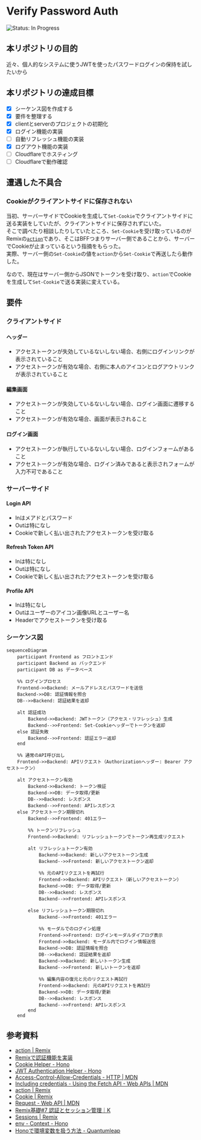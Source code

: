 # Verify Password Auth
<!-- ![Status: ToDo](https://flat.badgen.net/static/Status/ToDo/red) -->
![Status: In Progress](https://flat.badgen.net/static/Status/In%20Progress/yellow)
<!-- ![Status: Done](https://flat.badgen.net/static/Status/Done/green) -->

## 本リポジトリの目的
近々、個人的なシステムに使うJWTを使ったパスワードログインの保持を試したいから

## 本リポジトリの達成目標
- [x] シーケンス図を作成する
- [x] 要件を整理する
- [x] clientとserverのプロジェクトの初期化
- [x] ログイン機能の実装
- [ ] 自動リフレッシュ機能の実装
- [x] ログアウト機能の実装
- [ ] Cloudflareでホスティング
- [ ] Cloudflareで動作確認

## 遭遇した不具合
### Cookieがクライアントサイドに保存されない
当初、サーバーサイドでCookieを生成して`Set-Cookie`でクライアントサイドに送る実装をしていたが、クライアントサイドに保存されずにいた。  
そこで調べたり相談したりしていたところ、`Set-Cookie`を受け取っているのがRemixの[`action`](https://remix.run/docs/en/main/route/action)であり、そこはBFFつまりサーバー側であることから、サーバーでCookieが止まっているという指摘をもらった。  
実際、サーバー側の`Set-Cookie`の値を`action`から`Set-Cookie`で再送したら動作した。

なので、現在はサーバー側からJSONでトークンを受け取り、`action`でCookieを生成して`Set-Cookie`で送る実装に変えている。

## 要件
### クライアントサイド
#### ヘッダー
- アクセストークンが失効しているないしない場合、右側にログインリンクが表示されていること
- アクセストークンが有効な場合、右側に本人のアイコンとログアウトリンクが表示されていること

#### 編集画面
- アクセストークンが失効しているないしない場合、ログイン画面に遷移すること
- アクセストークンが有効な場合、画面が表示されること

#### ログイン画面
- アクセストークンが執行しているないしない場合、ログインフォームがあること
- アクセストークンが有効な場合、ログイン済みであると表示されフォームが入力不可であること

### サーバーサイド
#### Login API
- Inはメアドとパスワード
- Outは特になし
- Cookieで新しく払い出されたアクセストークンを受け取る

#### Refresh Token API
- Inは特になし
- Outは特になし
- Cookieで新しく払い出されたアクセストークンを受け取る

#### Profile API
- Inは特になし
- Outはユーザーのアイコン画像URLとユーザー名
- Headerでアクセストークンを受け取る

### シーケンス図
```mermaid
sequenceDiagram
    participant Frontend as フロントエンド
    participant Backend as バックエンド
    participant DB as データベース
    
    %% ログインプロセス
    Frontend->>Backend: メールアドレスとパスワードを送信
    Backend->>DB: 認証情報を照合
    DB-->>Backend: 認証結果を返却
    
    alt 認証成功
        Backend->>Backend: JWTトークン（アクセス・リフレッシュ）生成
        Backend-->>Frontend: Set-Cookieヘッダーでトークンを返却
    else 認証失敗
        Backend-->>Frontend: 認証エラー返却
    end
    
    %% 通常のAPI呼び出し
    Frontend->>Backend: APIリクエスト（Authorizationヘッダー: Bearer アクセストークン）
    
    alt アクセストークン有効
        Backend->>Backend: トークン検証
        Backend->>DB: データ取得/更新
        DB-->>Backend: レスポンス
        Backend-->>Frontend: APIレスポンス
    else アクセストークン期限切れ
        Backend-->>Frontend: 401エラー
        
        %% トークンリフレッシュ
        Frontend->>Backend: リフレッシュトークンでトークン再生成リクエスト
        
        alt リフレッシュトークン有効
            Backend->>Backend: 新しいアクセストークン生成
            Backend-->>Frontend: 新しいアクセストークン返却
            
            %% 元のAPIリクエストを再試行
            Frontend->>Backend: APIリクエスト（新しいアクセストークン）
            Backend->>DB: データ取得/更新
            DB-->>Backend: レスポンス
            Backend-->>Frontend: APIレスポンス

        else リフレッシュトークン期限切れ
            Backend-->>Frontend: 401エラー
            
            %% モーダルでのログイン処理
            Frontend->>Frontend: ログインモーダルダイアログ表示
            Frontend->>Backend: モーダル内でログイン情報送信
            Backend->>DB: 認証情報を照合
            DB-->>Backend: 認証結果を返却
            Backend->>Backend: 新しいトークン生成
            Backend-->>Frontend: 新しいトークンを返却
            
            %% 編集内容の復元と元のリクエスト再試行
            Frontend->>Backend: 元のAPIリクエストを再試行
            Backend->>DB: データ取得/更新
            DB-->>Backend: レスポンス
            Backend-->>Frontend: APIレスポンス
        end
    end
```

## 参考資料
- [action | Remix](https://remix.run/docs/en/main/route/action)
- [Remixで認証機能を実装](https://zenn.dev/aono/articles/67e97342495ac6#%E3%83%AD%E3%82%B0%E3%82%A4%E3%83%B3%E8%AA%8D%E8%A8%BC)
- [Cookie Helper - Hono](https://hono.dev/docs/helpers/cookie)
- [JWT Authentication Helper - Hono](https://hono.dev/docs/helpers/jwt)
- [Access-Control-Allow-Credentials - HTTP | MDN](https://developer.mozilla.org/ja/docs/Web/HTTP/Reference/Headers/Access-Control-Allow-Credentials)
- [Including credentials - Using the Fetch API - Web APIs | MDN](https://developer.mozilla.org/en-US/docs/Web/API/Fetch_API/Using_Fetch#including_credentials)
- [action | Remix](https://remix.run/docs/en/main/route/action)
- [Cookie | Remix](https://remix.run/docs/en/main/utils/cookies)
- [Request - Web API | MDN](https://developer.mozilla.org/ja/docs/Web/API/Request)
- [Remix基礎#7 認証とセッション管理｜K](https://note.com/_kustomstudio_/n/n50c80ab29cfa)
- [Sessions | Remix](https://remix.run/docs/en/main/utils/sessions)
- [env - Context - Hono](https://hono.dev/docs/api/context#env)
- [Honoで環境変数を扱う方法 - Quantumleap](https://blog.tkgstrator.work/posts/2024/09/env/)
